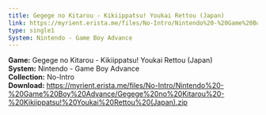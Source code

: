 ```yaml
---
title: Gegege no Kitarou - Kikiippatsu! Youkai Rettou (Japan)
link: https://myrient.erista.me/files/No-Intro/Nintendo%20-%20Game%20Boy%20Advance/Gegege%20no%20Kitarou%20-%20Kikiippatsu!%20Youkai%20Rettou%20(Japan).zip
type: single1
System: Nintendo - Game Boy Advance
---
```

<b>Game:</b> Gegege no Kitarou - Kikiippatsu! Youkai Rettou (Japan)<br>
<b>System:</b> Nintendo - Game Boy Advance<br>
<b>Collection:</b> No-Intro<br>
<b>Download:</b> https://myrient.erista.me/files/No-Intro/Nintendo%20-%20Game%20Boy%20Advance/Gegege%20no%20Kitarou%20-%20Kikiippatsu!%20Youkai%20Rettou%20(Japan).zip